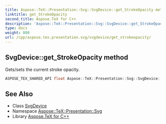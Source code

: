 ```yaml
---
title: Aspose::TeX::Presentation::Svg::SvgDevice::get_StrokeOpacity method
linktitle: get_StrokeOpacity
second_title: Aspose.TeX for C++
description: 'Aspose::TeX::Presentation::Svg::SvgDevice::get_StrokeOpacity method. Gets/sets the current stroke opacity in C++.'
type: docs
weight: 800
url: /cpp/aspose.tex.presentation.svg/svgdevice/get_strokeopacity/
---
```

## SvgDevice::get_StrokeOpacity method


Gets/sets the current stroke opacity.

```cpp
ASPOSE_TEX_SHARED_API float Aspose::TeX::Presentation::Svg::SvgDevice::get_StrokeOpacity() override
```




## See Also

* Class [SvgDevice](../)
* Namespace [Aspose::TeX::Presentation::Svg](../../)
* Library [Aspose.TeX for C++](../../../)
